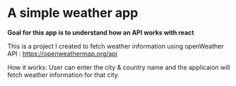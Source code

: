# A simple weather app

**Goal for this app is to understand how an API works with react**

This is a project I created to fetch weather information using openWeather API : https://openweathermap.org/api

How it works:
User can enter the city & country name and the applicaion will fetch weather information for that city.